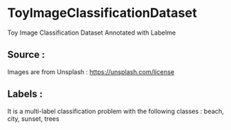 # ToyImageClassificationDataset
Toy Image Classification Dataset Annotated with Labelme

## Source :

Images are from Unsplash : https://unsplash.com/license

## Labels :

It is a multi-label classification problem with the following classes :
beach, city, sunset, trees